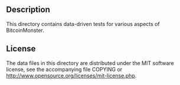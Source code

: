 Description
------------

This directory contains data-driven tests for various aspects of BitcoinMonster.

License
--------

The data files in this directory are distributed under the MIT software
license, see the accompanying file COPYING or
http://www.opensource.org/licenses/mit-license.php.

